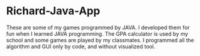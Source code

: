 # Richard-Java-App
These are some of my games programmed by JAVA.
I developed them for fun when I learned JAVA programming.
The GPA calculator is used by my school and some games are played by my classmates.
I programmed all the algorithm and GUI only by code, and without visualized tool.
